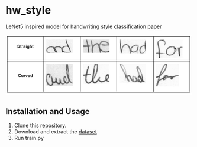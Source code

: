 # hw_style
LeNet5 inspired model for handwriting style classification [paper](https://drive.google.com/file/d/16HeDXA8ezecHZqSSOLZeMQGWxy9lnkVL/view)

![straight_curved](straight_curved.JPG)

## Installation and Usage

1. Clone this repository.
2. Download and extract the [dataset](https://drive.google.com/file/d/1ew11mgCbdTESKxKkvS6V8jul3jAx2qLZ/view?usp=share_link)
3. Run train.py
